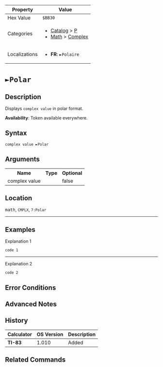 | Property      | Value |
|---------------|-------|
| Hex Value     | `$BB30`|
| Categories    | <ul><li>[Catalog](../categories/Catalog.md) > [P](../categories/Catalog.md#P)</li><li>[Math](../categories/Math.md) > [Complex](../categories/Math.md#Complex)</li></ul> |
| Localizations | <ul><li><b>FR</b>: `►Polaire`</li></ul> |

# `►Polar`

## Description
Displays `complex value` in polar format.


<b>Availability</b>: Token available everywhere.

## Syntax
`complex value ►Polar`

## Arguments
<table>
<tr><th>Name</th><th>Type</th><th>Optional</th></tr>

<tr><td>complex value</td><td></td><td>false</td></tr>

</table>

## Location
<kbd>math</kbd>, `CMPLX`, `7:Polar`
<hr>

## Examples

Explanation 1
```ti-basic
code 1
```
---
Explanation 2
```ti-basic
code 2
```

## Error Conditions


## Advanced Notes


## History
| Calculator | OS Version | Description |
|------------|------------|-------------|
| <b>TI-83</b> | 1.010 | Added

## Related Commands

    